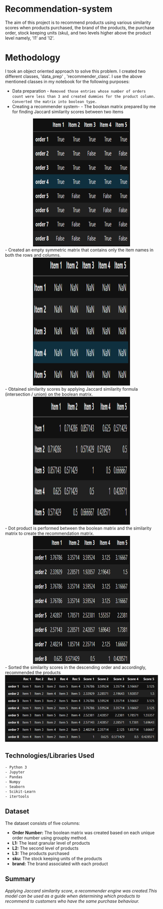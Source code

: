 # Recommendation-system

The aim of this project is to recommend products using various similarity scores when products purchased, the brand of the products, the purchase order, stock keeping units (sku), and two levels higher above the product level namely, 'l1' and 'l2'.

# Methodology

I took an object oriented approach to solve this problem. I created two different classes, 'data_prep' , 'recommender_class'. I use the above mentioned classes in my notebook for the following purposes:

- Data preparation - `Removed those entries whose number of orders count were less than 3 and created dummies for the product column. Converted the matrix into boolean type.`
- Creating a recommender system- 
      - The boolean matrix prepared by me for finding Jaccard similarity scores between two items
<div align=center>
<img width=320 height=420 src='images/data.png'>
</div>
      - Created an empty symmetric matrix that contains only the item names in both the rows and columns.
<div align=center>
<img width=320 height=420 src='images/empty_similarity.png'>
</div>
      - Obtained similarity scores by applying Jaccard similarity formula (intersection / union) on the boolean matrix.
<div align=center>
<img width=320 height=420 src='images/similarity.png'>
</div>
      - Dot product is performed between the boolean matrix and the similarity matrix to create the recommendation matrix.
<div align=center>
<img width=320 height=420 src='images/rec_mat.png'>
</div>
      - Sorted the similarity scores in the descending order and accordingly, recommended the products
<div align=center>
<img src='images/recomendation.png'>
</div>
      
## Technologies/Libraries Used
  ```
 - Python 3
 - Jupyter
 - Pandas
 - Numpy
 - Seaborn
 - Scikit-Learn
 - itertools
 ```
 
 ## Dataset 
 
 The dataset consists of five columns:
 
 -  **Order Number:** The boolean matrix was created based on each unique order number using groupby method.
 -  **L1:** The least granular level of products
 -  **L2:** The second level of products
 -  **L3:** The products purchased
 -  **sku:** The stock keeping units of the products
 -  **brand:** The brand associated with each product
 
 ## Summary

*Applying Jaccard similarity score, a recommender engine was created.This model can be used as a guide when determining which products to recommend to customers who have the same purchase behaviour.*
      

